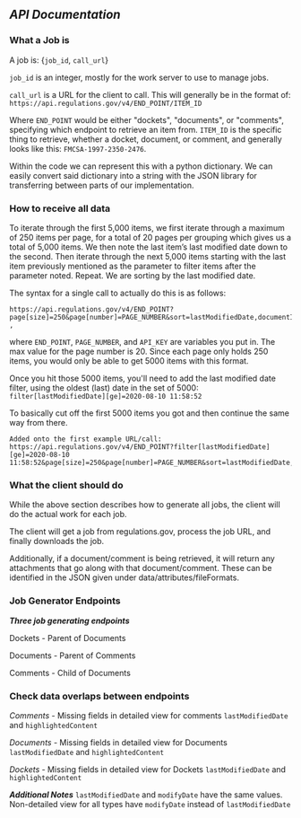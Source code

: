 ## ***API Documentation***

### **What a Job is**

A job is: {`job_id`, `call_url`}

`job_id` is an integer, mostly for the work server to use to manage jobs.

`call_url` is a URL for the client to call. This will generally be in the format of:
`https://api.regulations.gov/v4/END_POINT/ITEM_ID`

Where `END_POINT` would be either "dockets", "documents", or "comments", specifying which endpoint to retrieve an item from.
`ITEM_ID` is the specific thing to retrieve, whether a docket, document, or comment, and generally looks like this: `FMCSA-1997-2350-2476`.

Within the code we can represent this with a python dictionary. We can easily convert said dictionary into a string with the JSON library for transferring between parts of our implementation.
	
### **How to receive all data**

To iterate through the first 5,000 items, we first iterate through a maximum of 250 items per page, for a total of 20 pages per grouping which gives us a total of 5,000 items.
We then note the last item’s last modified date down to the second.
Then iterate through the next 5,000 items starting with the last item previously mentioned as the parameter to filter items after the parameter noted. Repeat. We are sorting by the last modified date.

The syntax for a single call to actually do this is as follows:
```
https://api.regulations.gov/v4/END_POINT?page[size]=250&page[number]=PAGE_NUMBER&sort=lastModifiedDate,documentId&api_key=API_KEY ,
```
where `END_POINT`, `PAGE_NUMBER`, and `API_KEY` are variables you put in. The max value for the page number is 20. Since each page only holds 250 items, you would only be able to get 5000 items with this format.

Once you hit those 5000 items, you'll need to add the last modified date filter, using the oldest (last) date in the set of 5000:
`filter[lastModifiedDate][ge]=2020-08-10 11:58:52 `

To basically cut off the first 5000 items you got and then continue the same way from there.

```
Added onto the first example URL/call:
https://api.regulations.gov/v4/END_POINT?filter[lastModifiedDate][ge]=2020-08-10 11:58:52&page[size]=250&page[number]=PAGE_NUMBER&sort=lastModifiedDate,documentId&api_key=API_KEY
```

### **What the client should do**
While the above section describes how to generate all jobs, the client will do the actual work for each job. 

The client will get a job from regulations.gov, process the job URL, and finally downloads the job.

Additionally, if a document/comment is being retrieved, it will return any attachments that go along with that document/comment. These can be identified in the JSON given under data/attributes/fileFormats.

### **Job Generator Endpoints**
***Three job generating endpoints***

Dockets - Parent of Documents

Documents - Parent of Comments

Comments - Child of Documents

### **Check data overlaps between endpoints**
*Comments* - Missing fields in detailed view for comments `lastModifiedDate` and `highlightedContent`

*Documents* - Missing fields in detailed view for Documents `lastModifiedDate` and `highlightedContent`

*Dockets* - Missing fields in detailed view for Dockets `lastModifiedDate` and `highlightedContent`

***Additional Notes***
`lastModifiedDate` and `modifyDate` have the same values. Non-detailed view for all types have `modifyDate` instead of `lastModifiedDate`
